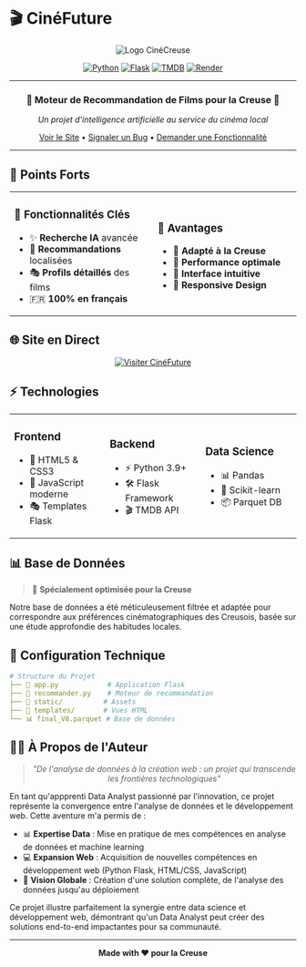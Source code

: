 # 🎬 CinéFuture

<div align="center">

![Logo CinéCreuse](https://img.shields.io/badge/Cin%C3%A9Creuse-2025-red.svg?style=for-the-badge&logo=film&logoColor=white)

[![Python](https://img.shields.io/badge/Python-3.9+-blue.svg?style=for-the-badge&logo=python&logoColor=white)](https://www.python.org/)
[![Flask](https://img.shields.io/badge/Flask-2.0.1-green.svg?style=for-the-badge&logo=flask&logoColor=white)](https://flask.palletsprojects.com/)
[![TMDB](https://img.shields.io/badge/TMDB-API-yellow.svg?style=for-the-badge&logo=themoviedatabase&logoColor=white)](https://www.themoviedb.org/)
[![Render](https://img.shields.io/badge/Render-Deploy-purple.svg?style=for-the-badge&logo=render&logoColor=white)](https://cinefuture.onrender.com)

---

### 🎥 Moteur de Recommandation de Films pour la Creuse 🎥

*Un projet d'intelligence artificielle au service du cinéma local*

[Voir le Site](https://cinefuture.onrender.com) • [Signaler un Bug](../../issues) • [Demander une Fonctionnalité](../../issues)

</div>

---

## 🌟 Points Forts

<table>
<tr>
<td width="50%">

### 🎯 Fonctionnalités Clés
- ✨ **Recherche IA** avancée
- 🎲 **Recommandations** localisées
- 🎭 **Profils détaillés** des films
- 🇫🇷 **100% en français**

</td>
<td width="50%">

### 💫 Avantages
- 🎯 **Adapté à la Creuse**
- 🚀 **Performance optimale**
- 🤝 **Interface intuitive**
- 📱 **Responsive Design**

</td>
</tr>
</table>

## 🌐 Site en Direct

<div align="center">

[![Visiter CinéFuture](https://img.shields.io/badge/CinéFuture-Visiter%20le%20Site-blue?style=for-the-badge&logo=firefox&logoColor=white)](https://cinefuture.onrender.com)

</div>

## ⚡ Technologies

<table>
<tr>
<td width="33%">

### Frontend
- 🎨 HTML5 & CSS3
- 💫 JavaScript moderne
- 🎭 Templates Flask

</td>
<td width="33%">

### Backend
- ⚡ Python 3.9+
- 🛠️ Flask Framework
- 🎬 TMDB API

</td>
<td width="33%">

### Data Science
- 📊 Pandas
- 🧠 Scikit-learn
- 📦 Parquet DB

</td>
</tr>
</table>

## 📊 Base de Données

> 🎯 **Spécialement optimisée pour la Creuse**

Notre base de données a été méticuleusement filtrée et adaptée pour correspondre aux préférences cinématographiques des Creusois, basée sur une étude approfondie des habitudes locales.

## 🔧 Configuration Technique

```yaml
# Structure du Projet
├── 📁 app.py            # Application Flask
├── 📁 recommander.py    # Moteur de recommandation
├── 📁 static/          # Assets
├── 📁 templates/       # Vues HTML
└── 📊 final_V8.parquet # Base de données
```

## 👨‍💻 À Propos de l'Auteur

<div align="center">

> *"De l'analyse de données à la création web : un projet qui transcende les frontières technologiques"*

</div>

En tant qu'appprenti Data Analyst passionné par l'innovation, ce projet représente la convergence entre l'analyse de données et le développement web. Cette aventure m'a permis de :

- 📊 **Expertise Data** : Mise en pratique de mes compétences en analyse de données et machine learning
- 💻 **Expansion Web** : Acquisition de nouvelles compétences en développement web (Python Flask, HTML/CSS, JavaScript)
- 🎯 **Vision Globale** : Création d'une solution complète, de l'analyse des données jusqu'au déploiement

Ce projet illustre parfaitement la synergie entre data science et développement web, démontrant qu'un Data Analyst peut créer des solutions end-to-end impactantes pour sa communauté.

---

<div align="center">

**Made with ❤️ pour la Creuse**

</div>

